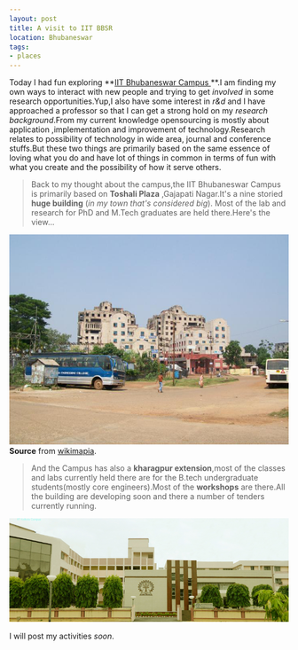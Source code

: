 ```yaml
---
layout: post
title: A visit to IIT BBSR
location: Bhubaneswar
tags:
- places
---
```


Today I had fun exploring **[IIT Bhubaneswar Campus ](http://www.iitbbs.ac.in/) **.I am finding my own ways to interact with new people and trying to get *involved* in some research opportunities.Yup,I also have some interest in *r&d* and I have approached a professor so that I can get a strong hold on my *research background*.From my current knowledge opensourcing is mostly about application ,implementation and improvement of technology.Research relates to possibility of technology<!--excerpt--> in wide area, journal and conference stuffs.But these two things are primarily based on the same essence of loving what you do and have lot of things in common in terms of fun with what you create and the possibility of how it serve others.

>Back to my thought about the campus,the IIT Bhubaneswar Campus is primarily based on **Toshali Plaza** ,Gajapati Nagar.It's a nine storied **huge building** (*in my town that's considered big*). Most of the lab and research for PhD and M.Tech graduates are held there.Here's the view...

![toshali](/assets/3_1.png)  
**Source** from [wikimapia](http://photos.wikimapia.org/p/00/02/35/95/34_big.jpg).

>And the Campus has also a **kharagpur extension**,most of the classes and labs currently held there are for the B.tech undergraduate students(mostly core engineers).Most of the **workshops** are there.All the building are developing soon and there a number of tenders currently running.

![kgp_extns](/assets/3_2.png)

I will post my activities *soon*.
